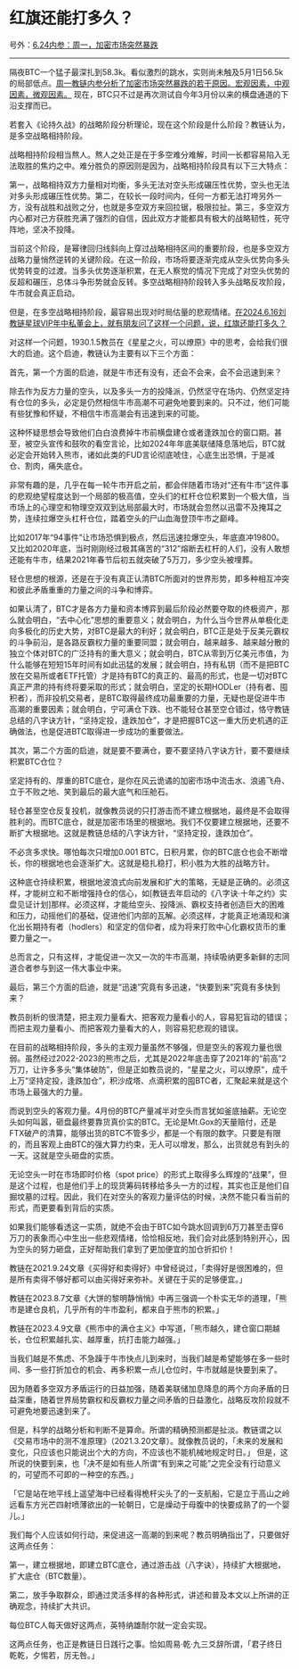 # 红旗还能打多久？

号外：[6.24内参：周一，加密市场突然暴跌](http://rd.liujiaolian.com/i/20240624)

* * *

隔夜BTC一个猛子最深扎到58.3k。看似激烈的跳水，实则尚未触及5月1日56.5k的局部低点。[周一教链内参分析了加密市场突然暴跌的若干原因。宏观因素，中观因素，微观因素。](http://rd.liujiaolian.com/i/20240624) 现在，BTC只不过是再次测试自今年3月份以来的横盘通道的下沿支撑而已。

若套入《论持久战》的战略阶段分析理论，现在这个阶段是什么阶段？教链认为，是多空战略相持阶段。

战略相持阶段相当熬人。熬人之处正是在于多空难分难解，时间一长都容易陷入无法取胜的焦灼之中。难分胜负的原因则是因为，战略相持阶段具有以下三大特点：

第一，战略相持双方力量相对均衡，多头无法对空头形成碾压性优势，空头也无法对多头形成碾压性优势。第二，在较长一段时间内，任何一方都无法打垮另外一方，没有战胜和战败之分，也就是多空双方来回拉锯，极限拉扯。第三，多空双方内心都对己方获胜充满了强烈的自信，因此双方才能都具有极大的战略韧性，死守阵地，坚决不投降。

当前这个阶段，是幂律回归线斜向上穿过战略相持区间的重要阶段，也是多空双方战略力量悄然逆转的关键阶段。在这一阶段，市场将要逐渐完成从空头优势向多头优势转变的过渡。当多头优势逐渐积累，在无人察觉的情况下完成了对空头优势的反超和碾压，总体斗争形势就会反转。多空战略相持阶段转入多头战略反攻阶段，牛市就会真正启动。

但是，在多空战略相持阶段，最容易出现对时局估量的悲观情绪。[在2024.6.16刘教链星球VIP年中私董会上，就有朋友问了这样一个问题，说，红旗还能打多久？](http://rd.liujiaolian.com/i/20240616)

对这样一个问题，1930.1.5教员在《星星之火，可以燎原》中的思考，会给我们很大的启迪。这个启迪，教链认为主要有以下三个方面：

首先，第一个方面的启迪，就是牛市还有没有，还会不会来，会不会迅速到来？

除去作为反方力量的空头，以及多头一方的投降派，仍然坚守在场内、仍然坚定持有仓位的多头，必定是仍然相信牛市高潮不可避免地要到来的。只不过，他们可能有些犹豫和怀疑，不相信牛市高潮会有迅速到来的可能。

这种怀疑思想会导致他们白白浪费掉牛市前横盘建仓或者逢跌加仓的窗口期。甚至，被空头宣传和鼓吹的看空言论，比如2024年年底美联储降息落地后，BTC就必定会开始转入熊市，诸如此类的FUD言论彻底唬住，心底生出恐惧，于是减仓、割肉，痛失底仓。

非常有趣的是，几乎在每一轮牛市开启之前，都会伴随着市场对“还有牛市”这件事的悲观绝望程度达到一个局部的极高值，空头们的杠杆仓位积累到一个极大值，当市场上的心理空和物理空双双到达局部最大时，市场就会忽然以迅雷不及掩耳之势，连续拉爆空头杠杆仓位，踏着空头的尸山血海登顶牛市之巅峰。

比如2017年“94事件”让市场恐惧到极点，然后迅速拉爆空头，年底直冲19800。又比如2020年底，当时刚刚经过极其痛苦的“312”熔断去杠杆的人们，没有人敢想还能有牛市，结果2021年春节后初五就突破了5万刀，多少空头被埋葬。

轻仓思想的根源，还是在于没有真正认清BTC所面对的世界形势，即多种相互冲突和彼此矛盾重重的力量之间的斗争和博弈。

如果认清了，BTC才是各方力量和资本博弈到最后阶段必然要夺取的终极资产，那么就会明白，“去中心化”思想的重要意义；就会明白，为什么当今世界从单极化走向多极化的历史大势，对BTC是最大的利好；就会明白，BTC正是处于反美元霸权的斗争前沿，是各路反霸权力量的重要同盟；就会明白，越来越多、越来越分散的独立个体对BTC的广泛持有的重大意义；就会明白，BTC从零到万亿美元市值，为什么能够在短短15年时间有如此迅猛的发展；就会明白，持有私钥（而不是把BTC放在交易所或者ETF托管）才是持有BTC的真正的、最高的形式，也是一切对BTC真正严肃的持有终将要采取的形式；就会明白，坚定的长期HODLer（持有者、囤积者），而非投机交易者，是BTC取得最终成功最重要的力量，无疑也是促进牛市高潮的重要因素；就会明白，宁可满仓下跌、也不能轻仓甚至空仓错过，恪守教链总结的八字诀方针，“坚持定投，逢跌加仓”，才是把握BTC这一重大历史机遇的正确做法，也是促进BTC取得进一步成功的重要做法。

其次，第二个方面的启迪，就是要不要满仓，要不要坚持八字诀方针，要不要继续积累BTC仓位？

坚定持有的、厚重的BTC底仓，是你在风云诡谲的加密市场中流击水、浪遏飞舟、立于不败之地、笑到最后的最大底气和压舱石。

轻仓甚至空仓反复投机，就像教员说的只打游击而不建立根据地，最终是不会取得胜利的。而BTC底仓，就是加密市场里的根据地。我们不仅要建立根据地，还要不断扩大根据地。这就是教链总结的八字诀方针，“坚持定投，逢跌加仓”。

不必贪多求快。哪怕每次只增加0.001 BTC，日积月累，你的BTC底仓也会不断增长，你的根据地也会逐渐扩大。这就是稳扎稳打，积小胜为大胜的战略方针。

这种底仓持续积累，根据地波浪式向前发展和扩大的策略，无疑是正确的。必须这样，才能树立和不断增强持仓的信心，如[教链去年启动的《八字诀·十年之约》实盘见证计划]那样。必须这样，才能给空头、投降派、霸权支持者创造巨大的困难和压力，动摇他们的基础，促进他们内部的瓦解。必须这样，才能真正地涌现和演化出长期持有者（hodlers）和坚定的信仰者，成为将来打败中心化霸权货币的重要力量之一。

总而言之，只有这样，才能促进一次又一次的牛市高潮，持续吸纳更多新鲜的志同道合者参与到这一伟大事业中来。

最后，第三个方面的启迪，就是“迅速”究竟有多迅速，“快要到来”究竟有多快到来？

教员剖析的很清楚，把主观力量看大、把客观力量看小的人，容易犯盲动的错误；而把主观力量看小、而把客观力量看大的人，则容易犯悲观的错误。

在目前的战略相持阶段，多头的主观力量虽然不够强，但是空头的客观力量也很弱。虽然经过2022-2023的熊市之后，尤其是2022年底击穿了2021年的“前高”2万刀，让许多多头“集体破防”，但是正如教员说的，“星星之火，可以燎原”，成千上万“坚持定投，逢跌加仓”，积沙成塔、点滴积累的囤BTC者，汇聚起来就是这个市场上最强大的力量。

而说到空头的客观力量。4月份的BTC产量减半对空头而言犹如釜底抽薪。无论空头如何叫嚣，砸盘最终要靠货真价实的BTC。无论是Mt.Gox的天量赔付，还是FTX破产的清算，能够出货的BTC不管多少，都是一个有限的数字。只要是有限的，而且客观上由BTC的强大算力约束，无人可以增发，那么，出货就总有到头的一天。这就是空头砸盘的实质。

无论空头一时在市场即时价格（spot price）的形式上取得多么辉煌的“战果”，但是这个过程，也是他们手上的现货筹码转移给多头一方的过程，其实也正是他们自掘坟墓的过程。因此，我们在对空头的客观力量评估的时候，决然不能只看当前的形式，而更要看到背后的实质。

如果我们能够看透这一实质，就绝不会由于BTC如今跳水回调到6万刀甚至击穿6万刀的表象而心中生出一些悲观情绪，恰恰相反地，我们会对此感到特别开心，因为空头的努力砸盘，正好帮助我们拿到了更加便宜的加仓折扣价！

教链在2021.9.24文章《买得好和卖得好》中曾经说过，「卖得好是很困难的，但是所有卖得不够好都可以由买得好来弥补。关键在于买的足够便宜。」

教链在2023.8.7文章《大饼的黎明静悄悄》中再三强调一个朴实无华的道理，「熊市是建仓良机，几乎所有的牛市盈利，都来自于熊市的积累。」

教链在2023.4.9文章《熊市中的满仓主义》中写道，「熊市越久，建仓窗口期越长，仓位积累越扎实、越厚重，抗打击能力越强。」

当我们越是不焦虑、不急躁于牛市快点儿到来时，当我们越是希望能够在多一些时间、多一些打折加仓的机会、再多积累一点儿仓位时，牛市就越是快要到来了。

因为随着多空双方矛盾运行的日益加强，随着美联储加息降息的两个方向矛盾的日益深重，随着世界局势霸权和反霸权力量之间矛盾的日益激化，战略反攻阶段就不可避免地要迅速到来了。

但是，科学的战略分析和判断不是算命。所谓的精确预测都是扯淡。教链谓之以《交易市场中的测不准原理》（2021.3.20文章）。就像教员说的，「未来的发展和变化，只应该也只能说出个大的方向，不应该也不能机械地规定时日。」 但是，这所说的快要到来，也「决不是如有些人所谓“有到来之可能”之完全没有行动意义的，可望而不可即的一种空的东西。」

「它是站在地平线上遥望海中已经看得桅杆尖头了的一支航船，它是立于高山之岭远看东方光芒四射喷薄欲出的一轮朝日，它是燥动于母腹中的快要成熟了的一个婴儿。」

我们每个人应该如何行动，来促进这一高潮的到来呢？教员明确指出了，只要做好这两点任务：

第一，建立根据地，即建立BTC底仓，通过游击战（八字诀），持续扩大根据地，扩大底仓（BTC数量）。

第二，放手争取群众，即通过灵活多样的各种形式，讲述和普及本文以上所讲的正确观念，持续扩大共识。

每位BTC人每天做好这两点，英特纳雄耐尔就一定会实现。

这两点任务，也正是教链日日践行之事。恰如周易·乾·九三爻辞所谓，「君子终日乾乾，夕惕若，厉无咎。」
